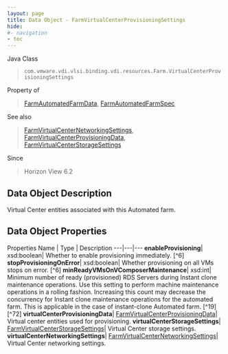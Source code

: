 ```yaml
---
layout: page
title: Data Object - FarmVirtualCenterProvisioningSettings
hide:
#- navigation
- toc
---
```






Java Class
> `com.vmware.vdi.vlsi.binding.vdi.resources.Farm.VirtualCenterProvisioningSettings`

Property of
> [FarmAutomatedFarmData](vdi.resources.Farm.AutomatedFarmData.md#field_detail), [FarmAutomatedFarmSpec](vdi.resources.Farm.AutomatedFarmSpec.md#field_detail)

See also
> [FarmVirtualCenterNetworkingSettings](vdi.resources.Farm.VirtualCenterNetworkingSettings.md), [FarmVirtualCenterProvisioningData](vdi.resources.Farm.VirtualCenterProvisioningData.md), [FarmVirtualCenterStorageSettings](vdi.resources.Farm.VirtualCenterStorageSettings.md)

Since
> Horizon View 6.2


## Data Object Description

Virtual Center entities associated with this Automated farm.

## Data Object Properties
Properties
Name |  Type |  Description
---|---|---
**enableProvisioning**|  xsd:boolean|  Whether to enable provisioning immediately. [^6]
**stopProvisioningOnError**|  xsd:boolean|  Whether provisioning on all VMs stops on error. [^6]
**minReadyVMsOnVComposerMaintenance**|  xsd:int|  Minimum number of ready (provisioned) RDS Servers during Instant clone maintenance operations. Use this setting to perform machine maintenance operations in a rolling fashion. Increasing this count may decrease the concurrency for Instant clone maintenance operations for the automated farm. This is applicable in the case of instant-clone Automated farm. [^19] [^72]
**virtualCenterProvisioningData**| [FarmVirtualCenterProvisioningData](vdi.resources.Farm.VirtualCenterProvisioningData.md)|  Virtual center entities used for provisioning.
**virtualCenterStorageSettings**| [FarmVirtualCenterStorageSettings](vdi.resources.Farm.VirtualCenterStorageSettings.md)|  Virtual Center storage settings.
**virtualCenterNetworkingSettings**| [FarmVirtualCenterNetworkingSettings](vdi.resources.Farm.VirtualCenterNetworkingSettings.md)|  Virtual Center networking settings.


 
